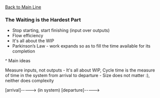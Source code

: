 [Back to Main Line](/DAWWorkshop.md)
### The Waiting is the Hardest Part

+ Stop starting, start finishing (input over outputs)
+ Flow efficiency
+ It's all about the WIP
+ Parkinson’s Law - work expands so as to fill the time available for its completion

^ Main ideas

Measure inputs, not outputs - It's all about WIP, Cycle time is the measure of time in the system from arrival to departure - Size does not matter :), neither does complexity

[arrival]-----> (in system) [departure]----->
